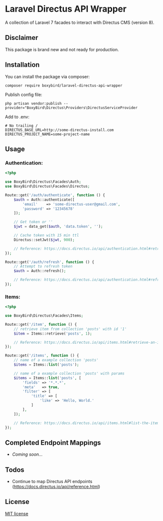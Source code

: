 # Laravel Directus API Wrapper

A collection of Laravel 7 facades to interact with Directus CMS (version 8).

## Disclaimer

This package is brand new and not ready for production.

## Installation

You can install the package via composer:

```
composer require boxybird/laravel-directus-api-wrapper
```

Publish config file:

```
php artisan vendor:publish --provider="BoxyBird\Directus\Providers\DirectusServiceProvider
```

Add to .env:

```
# No trailing /
DIRECTUS_BASE_URL=http://some-directus-install.com
DIRECTUS_PROJECT_NAME=some-project-name
```

## Usage

### Authentication:

```php
<?php

use BoxyBird\Directus\Facades\Auth;
use BoxyBird\Directus\Facades\Directus;

Route::get('/auth/authenticate', function () {
    $auth = Auth::authenticate([
        'email'    => 'some-directus-user@gmail.com',
        'password' => '12345678'
    ]);

    // Get token or ''
    $jwt = data_get($auth, 'data.token', '');

    // Cache token with 15 min ttl
    Directus::setJwt($jwt, 900);

    // Reference: https://docs.directus.io/api/authentication.html#retrieve-a-temporary-access-token
});

Route::get('/auth/refresh', function () {
    // Attempt to refresh token
    $auth = Auth::refresh();

    // Reference: https://docs.directus.io/api/authentication.html#refresh-a-temporary-access-token
});
```

### Items:

```php
<?php

use BoxyBird\Directus\Facades\Items;

Route::get('/item', function () {
    // retrieve item from collection 'posts' with id '1'
    $item = Items::retrieve('posts', 1);

    // Reference: https://docs.directus.io/api/items.html#retrieve-an-item
});

Route::get('/items', function () {
    // name of a example collection 'posts'
    $items = Items::list('posts');

    // name of a example collection 'posts' with params
    $items = Items::list('posts', [
        'fields' => '*.*.*',
        'meta'   => true,
        'filter' => [
            'title' => [
                'like' => 'Hello, World.'
            ]
        ],
    ]);

    // Reference: https://docs.directus.io/api/items.html#list-the-items
});
```

## Completed Endpoint Mappings

- _Coming soon..._

## Todos

- Continue to map Directus API endpoints (https://docs.directus.io/api/reference.html)

## License

[MIT license](https://opensource.org/licenses/MIT)
